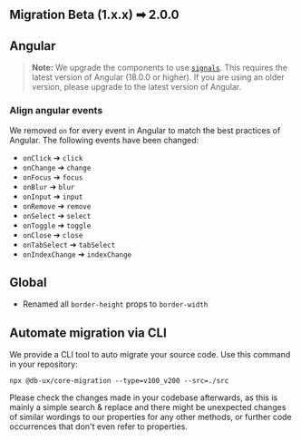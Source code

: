 ## Migration Beta (1.x.x) ➡ 2.0.0

## Angular

> **Note:** We upgrade the components to use [`signals`](https://angular.dev/guide/signals). This requires the latest version of Angular (18.0.0 or higher). If you are using an older version, please upgrade to the latest version of Angular.

### Align angular events

We removed `on` for every event in Angular to match the best practices of Angular. The following events have been changed:

- `onClick` ➔ `click`
- `onChange` ➔ `change`
- `onFocus` ➔ `focus`
- `onBlur` ➔ `blur`
- `onInput` ➔ `input`
- `onRemove` ➔ `remove`
- `onSelect` ➔ `select`
- `onToggle` ➔ `toggle`
- `onClose` ➔ `close`
- `onTabSelect` ➔ `tabSelect`
- `onIndexChange` ➔ `indexChange`

## Global

- Renamed all `border-height` props to `border-width`

## Automate migration via CLI

We provide a CLI tool to auto migrate your source code. Use this command in your repository:

```shell
npx @db-ux/core-migration --type=v100_v200 --src=./src
```

Please check the changes made in your codebase afterwards, as this is mainly a simple search & replace and there might be unexpected changes of similar wordings to our properties for any other methods, or further code occurrences that don't even refer to properties.
